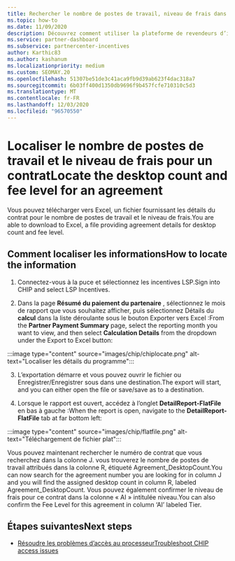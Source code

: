 ```yaml
---
title: Rechercher le nombre de postes de travail, niveau de frais dans puce
ms.topic: how-to
ms.date: 11/09/2020
description: Découvrez comment utiliser la plateforme de revendeurs d’incentives pour rechercher le nombre de postes de travail et les informations de niveau de frais pour un accord.
ms.service: partner-dashboard
ms.subservice: partnercenter-incentives
author: Karthic83
ms.author: kashanum
ms.localizationpriority: medium
ms.custom: SEOMAY.20
ms.openlocfilehash: 51307be51de3c41aca9fb9d39ab623f4dac318a7
ms.sourcegitcommit: 6b03ff400d1350db9696f9b457fcfe710310c5d3
ms.translationtype: MT
ms.contentlocale: fr-FR
ms.lasthandoff: 12/03/2020
ms.locfileid: "96570550"
---
```

# <a name="locate-the-desktop-count-and-fee-level-for-an-agreement"></a><span data-ttu-id="98f20-103">Localiser le nombre de postes de travail et le niveau de frais pour un contrat</span><span class="sxs-lookup"><span data-stu-id="98f20-103">Locate the desktop count and fee level for an agreement</span></span>

<span data-ttu-id="98f20-104">Vous pouvez télécharger vers Excel, un fichier fournissant les détails du contrat pour le nombre de postes de travail et le niveau de frais.</span><span class="sxs-lookup"><span data-stu-id="98f20-104">You are able to download to Excel, a file providing agreement details for desktop count and fee level.</span></span>

## <a name="how-to-locate-the-information"></a><span data-ttu-id="98f20-105">Comment localiser les informations</span><span class="sxs-lookup"><span data-stu-id="98f20-105">How to locate the information</span></span>

1. <span data-ttu-id="98f20-106">Connectez-vous à la puce et sélectionnez les incentives LSP.</span><span class="sxs-lookup"><span data-stu-id="98f20-106">Sign into CHIP and select LSP Incentives.</span></span>

2. <span data-ttu-id="98f20-107">Dans la page **Résumé du paiement du partenaire** , sélectionnez le mois de rapport que vous souhaitez afficher, puis sélectionnez Détails du **calcul** dans la liste déroulante sous le bouton Exporter vers Excel :</span><span class="sxs-lookup"><span data-stu-id="98f20-107">From the **Partner Payment Summary** page, select the reporting month you want to view, and then select **Calculation Details** from the dropdown under the Export to Excel button:</span></span>

:::image type="content" source="images/chip/chiplocate.png" alt-text="Localiser les détails du programme":::

3. <span data-ttu-id="98f20-109">L’exportation démarre et vous pouvez ouvrir le fichier ou Enregistrer/Enregistrer sous dans une destination.</span><span class="sxs-lookup"><span data-stu-id="98f20-109">The export will start, and you can either open the file or save/save as to a destination.</span></span>

4. <span data-ttu-id="98f20-110">Lorsque le rapport est ouvert, accédez à l’onglet **DetailReport-FlatFile** en bas à gauche :</span><span class="sxs-lookup"><span data-stu-id="98f20-110">When the report is open, navigate to the **DetailReport-FlatFile** tab at far bottom left:</span></span>

:::image type="content" source="images/chip/flatfile.png" alt-text="Téléchargement de fichier plat":::

<span data-ttu-id="98f20-112">Vous pouvez maintenant rechercher le numéro de contrat que vous recherchez dans la colonne J. vous trouverez le nombre de postes de travail attribués dans la colonne R, étiqueté Agreement_DesktopCount.</span><span class="sxs-lookup"><span data-stu-id="98f20-112">You can now search for the agreement number you are looking for in column J and you will find the assigned desktop count in column R, labeled Agreement_DesktopCount.</span></span> <span data-ttu-id="98f20-113">Vous pouvez également confirmer le niveau de frais pour ce contrat dans la colonne « AI » intitulée niveau.</span><span class="sxs-lookup"><span data-stu-id="98f20-113">You can also confirm the Fee Level for this agreement in column ‘AI’ labeled Tier.</span></span>

## <a name="next-steps"></a><span data-ttu-id="98f20-114">Étapes suivantes</span><span class="sxs-lookup"><span data-stu-id="98f20-114">Next steps</span></span>

- [<span data-ttu-id="98f20-115">Résoudre les problèmes d’accès au processeur</span><span class="sxs-lookup"><span data-stu-id="98f20-115">Troubleshoot CHIP access issues</span></span>](chip-access-trouble.md)
